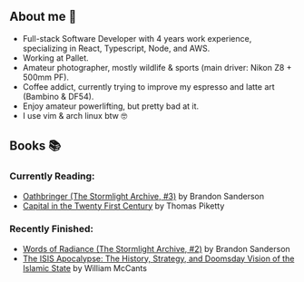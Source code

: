 ## About me 👋
- Full-stack Software Developer with 4 years work experience, specializing in React, Typescript, Node, and AWS.
- Working at Pallet.
- Amateur photographer, mostly wildlife & sports (main driver: Nikon Z8 + 500mm PF).
- Coffee addict, currently trying to improve my espresso and latte art (Bambino & DF54).
- Enjoy amateur powerlifting, but pretty bad at it.
- I use vim & arch linux btw 🤓


## Books 📚
### Currently Reading:
<!-- GOODREADS-LIST:START -->
- [Oathbringer (The Stormlight Archive, #3)](https://www.goodreads.com/review/show/7728274925?utm_medium=api&utm_source=rss) by Brandon Sanderson
- [Capital in the Twenty First Century](https://www.goodreads.com/review/show/7486085032?utm_medium=api&utm_source=rss) by Thomas Piketty
<!-- GOODREADS-LIST:END -->
### Recently Finished:
<!-- GOODREADS-FINISHED:START -->
- [Words of Radiance (The Stormlight Archive, #2)](https://www.goodreads.com/review/show/7631768291?utm_medium=api&utm_source=rss) by Brandon Sanderson
- [The ISIS Apocalypse: The History, Strategy, and Doomsday Vision of the Islamic State](https://www.goodreads.com/review/show/1449417344?utm_medium=api&utm_source=rss) by William McCants
<!-- GOODREADS-FINISHED:END -->
